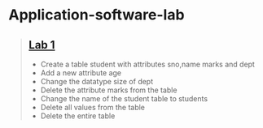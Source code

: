 # Application-software-lab

> ## [Lab 1](#lab-1)
> * Create a table student with attributes sno,name marks and dept
> * Add a new attribute age
> * Change the datatype size of dept
> * Delete the attribute marks from the table
> * Change the name of the student table to students
> * Delete all values from the table
> * Delete the entire table

